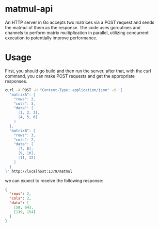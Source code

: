 # matmul-api
An HTTP server in Go accepts two matrices via a POST request and sends the matmul of them as the response. 
The code uses goroutines and channels to perform matrix multiplication in parallel, utilizing concurrent execution to potentially improve performance. 
# Usage 
First, you should go build and then run the server, 
after that, with the curl command, you can make POST requests and get the appropriate responses.
```bash
curl -X POST -H "Content-Type: application/json" -d '{
  "matrixA": {
    "rows": 2,
    "cols": 3,
    "data": [
      [1, 2, 3],
      [4, 5, 6]
    ]
  },
  "matrixB": {
    "rows": 3,
    "cols": 2,
    "data": [
      [7, 8],
      [9, 10],
      [11, 12]
    ]
  }
}' http://localhost:1379/matmul
```
we can expect to receive the following response:
```json
{
  "rows": 2,
  "cols": 2,
  "data": [
    [58, 64],
    [139, 154]
  ]
}

```
